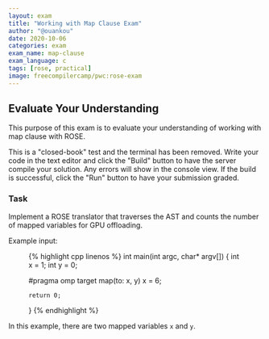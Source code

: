 ```yaml
---
layout: exam
title: "Working with Map Clause Exam"
author: "@ouankou"
date: 2020-10-06
categories: exam
exam_name: map-clause
exam_language: c
tags: [rose, practical]
image: freecompilercamp/pwc:rose-exam
---
```


## Evaluate Your Understanding ##
This purpose of this exam is to evaluate your understanding of working with map clause with ROSE.

This is a "closed-book" test and the terminal has been removed. Write your code in the text editor and click the "Build" button to have the server compile your solution. Any errors will show in the console view. If the build is successful, click the "Run" button to have your submission graded.

### Task ###
Implement a ROSE translator that traverses the AST and counts the number of mapped variables for GPU offloading.

Example input:

<figure class="lineno-container">
{% highlight cpp linenos %}
int main(int argc, char* argv[])
{
	int x = 1;
	int y = 0;

#pragma omp target map(to: x, y)
    x = 6;

	return 0;
}
{% endhighlight %}
</figure>

In this example, there are two mapped variables `x` and `y`.
